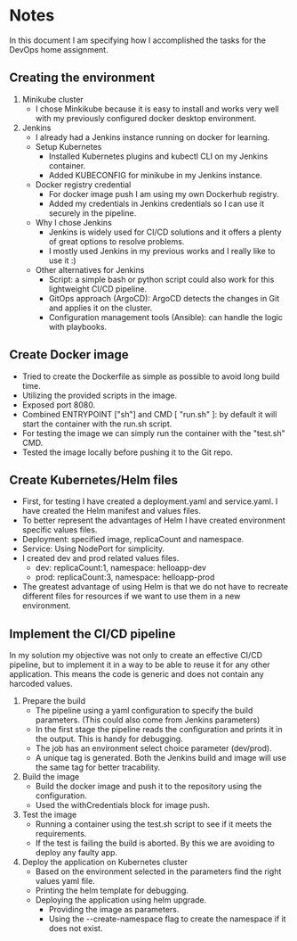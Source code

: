 # Notes
In this document I am specifying how I accomplished the tasks for the DevOps home assignment.

## Creating the environment
1. Minikube cluster
    - I chose Minkikube because it is easy to install and works very well with my previously configured docker desktop environment.
2. Jenkins
    - I already had a Jenkins instance running on docker for learning.
    - Setup Kubernetes
        - Installed Kubernetes plugins and kubectl CLI on my Jenkins container.
        - Added KUBECONFIG for minikube in my Jenkins instance.
    - Docker registry credential
        - For docker image push I am using my own Dockerhub registry.
        - Added my credentials in Jenkins credentials so I can use it securely in the pipeline.
    - Why I chose Jenkins
        - Jenkins is widely used for CI/CD solutions and it offers a plenty of great options to resolve problems.
        - I mostly used Jenkins in my previous works and I really like to use it :) 
    - Other alternatives for Jenkins
        - Script: a simple bash or python script could also work for this lightweight CI/CD pipeline.
        - GitOps approach (ArgoCD): ArgoCD detects the changes in Git and applies it on the cluster.
        - Configuration management tools (Ansible): can handle the logic with playbooks.
## Create Docker image
- Tried to create the Dockerfile as simple as possible to avoid long build time.
- Utilizing the provided scripts in the image.
- Exposed port 8080.
- Combined ENTRYPOINT ["sh"] and CMD [ "run.sh" ]: by default it will start the container with the run.sh script.
- For testing the image we can simply run the container with the "test.sh" CMD.
- Tested the image locally before pushing it to the Git repo.
## Create Kubernetes/Helm files
- First, for testing I have created a deployment.yaml and service.yaml. I have created the Helm manifest and values files.
- To better represent the advantages of Helm I have created environment specific values files.
- Deployment: specified image, replicaCount and namespace.
- Service: Using NodePort for simplicity.
- I created dev and prod related values files.
    - dev: replicaCount:1, namespace: helloapp-dev
    - prod: replicaCount:3, namespace: helloapp-prod
- The greatest advantage of using Helm is that we do not have to recreate different files for resources if we want to use them in a new environment. 
## Implement the CI/CD pipeline
In my solution my objective was not only to create an effective CI/CD pipeline, but to implement it in a way to be able to reuse it for any other application. This means the code is generic and does not contain any harcoded values. 
1. Prepare the build
    - The pipeline using a yaml configuration to specify the build parameters. (This could also come from Jenkins parameters)
    - In the first stage the pipeline reads the configuration and prints it in the output. This is handy for debugging.
    - The job has an environment select choice parameter (dev/prod).
    - A unique tag is generated. Both the Jenkins build and image will use the same tag for better tracability.
2. Build the image
    - Build the docker image and push it to the repository using the configuration.
    - Used the withCredentials block for image push.
3. Test the image
    - Running a container using the test.sh script to see if it meets the requirements. 
    - If the test is failing the build is aborted. By this we are avoiding to deploy any faulty app.
4. Deploy the application on Kubernetes cluster
    - Based on the environment selected in the parameters find the right values yaml file.
    - Printing the helm template for debugging.
    - Deploying the application using helm upgrade.
        - Providing the image as parameters.
        - Using the --create-namespace flag to create the namespace if it does not exist.